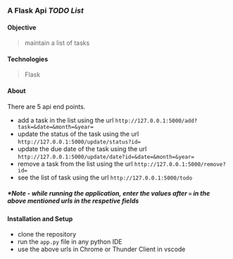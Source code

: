 ### A Flask Api *TODO List*

#### Objective
>maintain a list of tasks

#### Technologies
>Flask

#### About
There are 5 api end points.
- add a task in the list using the url ``http://127.0.0.1:5000/add?task=&date=&month=&year=`` 
- update the status of the task using the url ``http://127.0.0.1:5000/update/status?id=``
- update the due date of the task using the url ``http://127.0.0.1:5000/update/date?id=&date=&month=&year=``
- remove a task from the list using the url ``http://127.0.0.1:5000/remove?id=``
- see the list of task using the url ``http://127.0.0.1:5000/todo``

##### *Note - while running the application, enter the values after ``=`` in the above mentioned urls in the respetive fields

#### Installation and Setup
- clone the repository 
- run the ``app.py`` file in any python IDE 
- use the above urls in Chrome or Thunder Client in vscode
